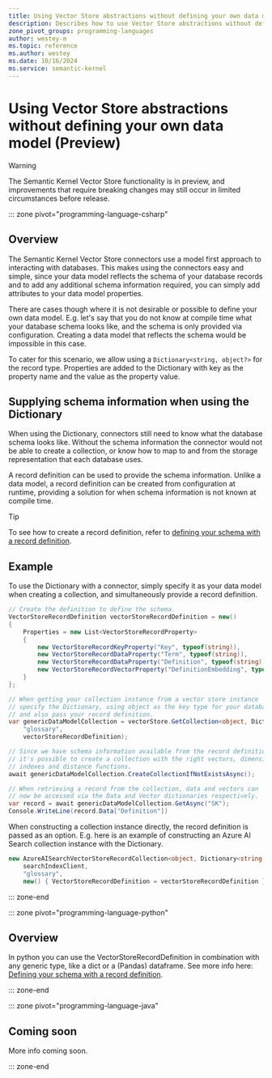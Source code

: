 ```yaml
---
title: Using Vector Store abstractions without defining your own data model (Preview)
description: Describes how to use Vector Store abstractions without defining your own data model.
zone_pivot_groups: programming-languages
author: westey-m
ms.topic: reference
ms.author: westey
ms.date: 10/16/2024
ms.service: semantic-kernel
---
```

# Using Vector Store abstractions without defining your own data model (Preview)

> [!WARNING]
> The Semantic Kernel Vector Store functionality is in preview, and improvements that require breaking changes may still occur in limited circumstances before release.

::: zone pivot="programming-language-csharp"

## Overview

The Semantic Kernel Vector Store connectors use a model first approach to interacting with databases. This makes using the connectors easy and simple, since
your data model reflects the schema of your database records and to add any additional schema information required, you can simply add attributes to your data model properties.

There are cases though where it is not desirable or possible to define your own data model. E.g. let's say that you do not know at compile time what your
database schema looks like, and the schema is only provided via configuration. Creating a data model that reflects the schema would be impossible in this case.

To cater for this scenario, we allow using a `Dictionary<string, object?>` for the record type.
Properties are added to the Dictionary with key as the property name and the value as the property value.

## Supplying schema information when using the Dictionary

When using the Dictionary, connectors still need to know what the database schema looks like. Without the schema information
the connector would not be able to create a collection, or know how to map to and from the storage representation that each database uses.

A record definition can be used to provide the schema information. Unlike a data model, a record definition can be created from configuration
at runtime, providing a solution for when schema information is not known at compile time.

> [!TIP]
> To see how to create a record definition, refer to [defining your schema with a record definition](./schema-with-record-definition.md).

## Example

To use the Dictionary with a connector, simply specify it as your data model when creating a collection, and simultaneously provide a record definition.

```csharp
// Create the definition to define the schema.
VectorStoreRecordDefinition vectorStoreRecordDefinition = new()
{
    Properties = new List<VectorStoreRecordProperty>
    {
        new VectorStoreRecordKeyProperty("Key", typeof(string)),
        new VectorStoreRecordDataProperty("Term", typeof(string)),
        new VectorStoreRecordDataProperty("Definition", typeof(string)),
        new VectorStoreRecordVectorProperty("DefinitionEmbedding", typeof(ReadOnlyMemory<float>), Dimension: 1536)
    }
};

// When getting your collection instance from a vector store instance
// specify the Dictionary, using object as the key type for your database
// and also pass your record definition.
var genericDataModelCollection = vectorStore.GetCollection<object, Dictionary<string, object?>>(
    "glossary",
    vectorStoreRecordDefinition);

// Since we have schema information available from the record definition
// it's possible to create a collection with the right vectors, dimensions,
// indexes and distance functions.
await genericDataModelCollection.CreateCollectionIfNotExistsAsync();

// When retrieving a record from the collection, data and vectors can
// now be accessed via the Data and Vector dictionaries respectively.
var record = await genericDataModelCollection.GetAsync("SK");
Console.WriteLine(record.Data["Definition"])
```

When constructing a collection instance directly, the record definition
is passed as an option. E.g. here is an example of constructing
an Azure AI Search collection instance with the Dictionary.

```csharp
new AzureAISearchVectorStoreRecordCollection<object, Dictionary<string, object?>>(
    searchIndexClient,
    "glossary",
    new() { VectorStoreRecordDefinition = vectorStoreRecordDefinition });
```

::: zone-end

::: zone pivot="programming-language-python"

## Overview

In python you can use the VectorStoreRecordDefinition in combination with any generic type, like a dict or a (Pandas) dataframe. See more info here: [Defining your schema with a record definition](./schema-with-record-definition.md).

::: zone-end

::: zone pivot="programming-language-java"

## Coming soon

More info coming soon.

::: zone-end
